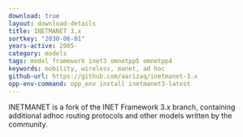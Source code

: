 ```yaml
---
download: true
layout: download-details
title: INETMANET 3.x
sortkey: "2030-06-01"
years-active: 2005-
category: models
tags: model framework inet3 omnetpp5 omnetpp4
keywords: mobility, wireless, manet, ad hoc
github-url: https://github.com/aarizaq/inetmanet-3.x
opp-env-command: opp_env install inetmanet3-latest
---
```


INETMANET is a fork of the INET Framework 3.x branch, containing additional
adhoc routing protocols and other models written by the community.
